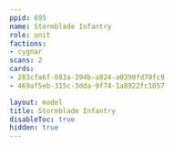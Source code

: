 ```yaml
---
ppid: 695
name: Stormblade Infantry
role: unit
factions:
- cygnar
scans: 2
cards:
- 283cfa6f-083a-394b-a824-a0390fd79fc9
- 469af5eb-315c-3dda-9f74-1a8922fc1057

layout: model
title: Stormblade Infantry
disableToc: true
hidden: true
---
```

